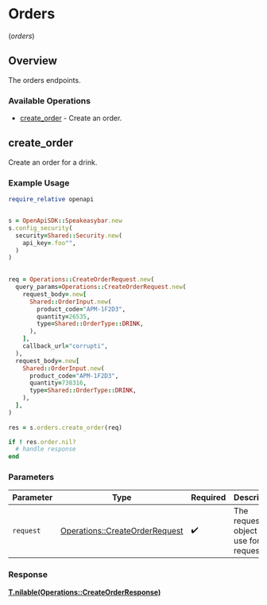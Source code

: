 # Orders
(*orders*)

## Overview

The orders endpoints.

### Available Operations

* [create_order](#create_order) - Create an order.

## create_order

Create an order for a drink.

### Example Usage

```ruby
require_relative openapi


s = OpenApiSDK::Speakeasybar.new
s.config_security(
  security=Shared::Security.new(
    api_key=.foo"",
  )
)

   
req = Operations::CreateOrderRequest.new(
  query_params=Operations::CreateOrderRequest.new(
    request_body=.new[
      Shared::OrderInput.new(
        product_code="APM-1F2D3",
        quantity=26535,
        type=Shared::OrderType::DRINK,
      ),
    ],
    callback_url="corrupti",
  ),
  request_body=.new[
    Shared::OrderInput.new(
      product_code="APM-1F2D3",
      quantity=738316,
      type=Shared::OrderType::DRINK,
    ),
  ],
)
    
res = s.orders.create_order(req)

if ! res.order.nil?
  # handle response
end

```

### Parameters

| Parameter                                                                       | Type                                                                            | Required                                                                        | Description                                                                     |
| ------------------------------------------------------------------------------- | ------------------------------------------------------------------------------- | ------------------------------------------------------------------------------- | ------------------------------------------------------------------------------- |
| `request`                                                                       | [Operations::CreateOrderRequest](../../models/operations/createorderrequest.md) | :heavy_check_mark:                                                              | The request object to use for the request.                                      |


### Response

**[T.nilable(Operations::CreateOrderResponse)](../../models/operations/createorderresponse.md)**


